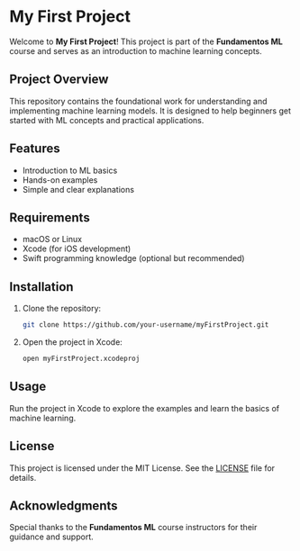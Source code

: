 # My First Project

Welcome to **My First Project**! This project is part of the **Fundamentos ML** course and serves as an introduction to machine learning concepts.

## Project Overview

This repository contains the foundational work for understanding and implementing machine learning models. It is designed to help beginners get started with ML concepts and practical applications.

## Features

- Introduction to ML basics
- Hands-on examples
- Simple and clear explanations

## Requirements

- macOS or Linux
- Xcode (for iOS development)
- Swift programming knowledge (optional but recommended)

## Installation

1. Clone the repository:
    ```bash
    git clone https://github.com/your-username/myFirstProject.git
    ```
2. Open the project in Xcode:
    ```bash
    open myFirstProject.xcodeproj
    ```

## Usage

Run the project in Xcode to explore the examples and learn the basics of machine learning.

## License

This project is licensed under the MIT License. See the [LICENSE](LICENSE) file for details.

## Acknowledgments

Special thanks to the **Fundamentos ML** course instructors for their guidance and support.
